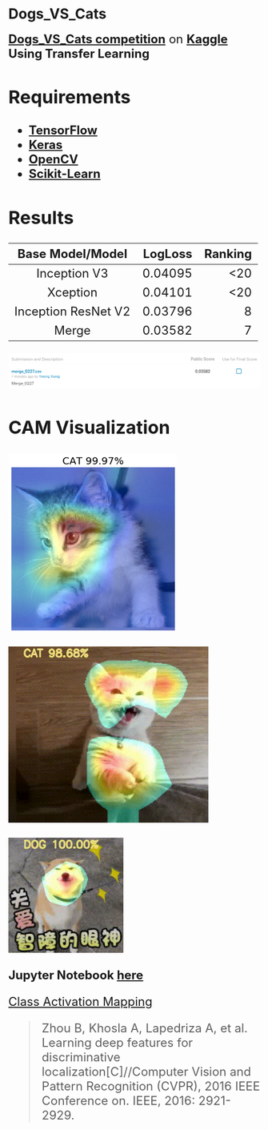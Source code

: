 # Dogs_VS_Cats

<font size=5>__[Dogs_VS_Cats competition](https://www.kaggle.com/c/dogs-vs-cats-redux-kernels-edition)__ on __[Kaggle](https://www.kaggle.com/)<font>__
<font size=5>__Using Transfer Learning__<font>

## Requirements
* __[TensorFlow](https://www.tensorflow.org)__
* __[Keras](https://www.keras.io)__
* __[OpenCV](https://www.opencv.org)__
* __[Scikit-Learn](http://scikit-learn.org/stable/)__

## Results
|   Base Model/Model   | LogLoss  | Ranking |
| :--------:           |     ----:|     --: |
| Inception V3         |   0.04095|      <20|
| Xception             |   0.04101|      <20|
| Inception ResNet V2  |   0.03796|        8|
| Merge                |   0.03582|        7|

![Result on Kaggle](https://github.com/YinengXiong/Dogs_VS_Cats/raw/master/submit.png)


## CAM Visualization

![CAM](./CAM/CAM_pred.png)

![CAM_CAT_gif](./CAM/CAM_CAT.gif)

![CAM_DOG_gif](./CAM/CAM_DOG.gif)

__Jupyter Notebook [here](https://github.com/YinengXiong/Dogs_VS_Cats/blob/master/CAM/CAM%20Visualization.ipynb)__

[Class Activation Mapping](https://www.cv-foundation.org/openaccess/content_cvpr_2016/papers/Zhou_Learning_Deep_Features_CVPR_2016_paper.pdf)
> Zhou B, Khosla A, Lapedriza A, et al. Learning deep features for discriminative localization[C]//Computer Vision and Pattern Recognition (CVPR), 2016 IEEE Conference on. IEEE, 2016: 2921-2929.

